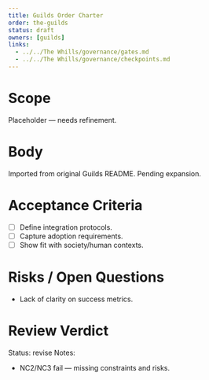 ```yaml
---
title: Guilds Order Charter
order: the-guilds
status: draft
owners: [guilds]
links:
  - ../../The Whills/governance/gates.md
  - ../../The Whills/governance/checkpoints.md
---
```


# Scope
Placeholder — needs refinement.

# Body
Imported from original Guilds README. Pending expansion.

# Acceptance Criteria
- [ ] Define integration protocols.
- [ ] Capture adoption requirements.
- [ ] Show fit with society/human contexts.

# Risks / Open Questions
- Lack of clarity on success metrics.

# Review Verdict
Status: revise
Notes:
- NC2/NC3 fail — missing constraints and risks.
